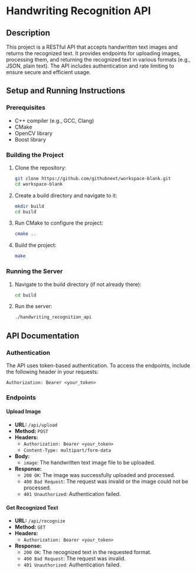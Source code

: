 # Handwriting Recognition API

## Description

This project is a RESTful API that accepts handwritten text images and returns the recognized text. It provides endpoints for uploading images, processing them, and returning the recognized text in various formats (e.g., JSON, plain text). The API includes authentication and rate limiting to ensure secure and efficient usage.

## Setup and Running Instructions

### Prerequisites

- C++ compiler (e.g., GCC, Clang)
- CMake
- OpenCV library
- Boost library

### Building the Project

1. Clone the repository:
   ```sh
   git clone https://github.com/githubnext/workspace-blank.git
   cd workspace-blank
   ```

2. Create a build directory and navigate to it:
   ```sh
   mkdir build
   cd build
   ```

3. Run CMake to configure the project:
   ```sh
   cmake ..
   ```

4. Build the project:
   ```sh
   make
   ```

### Running the Server

1. Navigate to the build directory (if not already there):
   ```sh
   cd build
   ```

2. Run the server:
   ```sh
   ./handwriting_recognition_api
   ```

## API Documentation

### Authentication

The API uses token-based authentication. To access the endpoints, include the following header in your requests:
```
Authorization: Bearer <your_token>
```

### Endpoints

#### Upload Image

- **URL:** `/api/upload`
- **Method:** `POST`
- **Headers:**
  - `Authorization: Bearer <your_token>`
  - `Content-Type: multipart/form-data`
- **Body:**
  - `image`: The handwritten text image file to be uploaded.
- **Response:**
  - `200 OK`: The image was successfully uploaded and processed.
  - `400 Bad Request`: The request was invalid or the image could not be processed.
  - `401 Unauthorized`: Authentication failed.

#### Get Recognized Text

- **URL:** `/api/recognize`
- **Method:** `GET`
- **Headers:**
  - `Authorization: Bearer <your_token>`
- **Response:**
  - `200 OK`: The recognized text in the requested format.
  - `400 Bad Request`: The request was invalid.
  - `401 Unauthorized`: Authentication failed.
